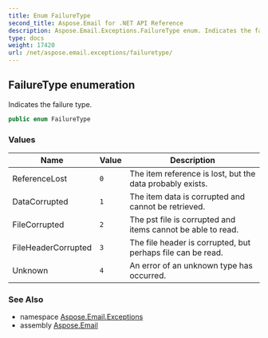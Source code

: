 ```yaml
---
title: Enum FailureType
second_title: Aspose.Email for .NET API Reference
description: Aspose.Email.Exceptions.FailureType enum. Indicates the failure type
type: docs
weight: 17420
url: /net/aspose.email.exceptions/failuretype/
---
```

## FailureType enumeration

Indicates the failure type.

```csharp
public enum FailureType
```

### Values

| Name | Value | Description |
| --- | --- | --- |
| ReferenceLost | `0` | The item reference is lost, but the data probably exists. |
| DataCorrupted | `1` | The item data is corrupted and cannot be retrieved. |
| FileCorrupted | `2` | The pst file is corrupted and items cannot be able to read. |
| FileHeaderCorrupted | `3` | The file header is corrupted, but perhaps file can be read. |
| Unknown | `4` | An error of an unknown type has occurred. |

### See Also

* namespace [Aspose.Email.Exceptions](../../aspose.email.exceptions/)
* assembly [Aspose.Email](../../)


